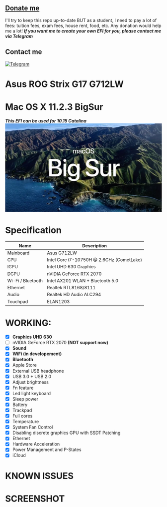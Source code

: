 ## [Donate me](https://paypal.me/vtlam98)
I'll try to keep this repo up-to-date BUT as a student, I need to pay a lot of fees: tuition fees, exam fees, house rent, food, etc.
Any donation would help me a lot!
***If you want me to create your own EFI for you, please contact me via Telegram***

## Contact me
[![Telegram](https://img.shields.io/badge/Chat_on-Telegram-blue.svg)](https://t.me/tunglamvghy)

# Asus ROG Strix G17 G712LW
# Mac OS X 11.2.3 BigSur 
***This EFI can be used for 10.15 Catalina***
![Alt text](https://github.com/tunglamvghy/AsusROG-G712LW-hackintosh/raw/main/Screenshots/os.png)
# Specification
| **Name** | **Description** |
| - | - |
| Mainboard | Asus G712LW |
| CPU | Intel Core i7-10750H @ 2.6GHz (CometLake) |
| IGPU | Intel UHD 630 Graphics |
| DGPU | nVIDIA GeForce RTX 2070 |
| Wi-Fi / Bluetooth | Intel AX201 WLAN + Bluetooth 5.0 |
| Ethernet | Realtek RTL8168/8111 |
| Audio | Realtek HD Audio ALC294 |
| Touchpad | ELAN1203 |

# WORKING:
- [x] **Graphics UHD 630**
- [ ] nVIDIA GeForce RTX 2070 **(NOT support now)**
- [x] **Sound**
- [x] **WiFi (in developement)**
- [x] **Bluetooth** 
- [x] Apple Store
- [x] External USB headphone
- [x] USB 3.0 + USB 2.0
- [x] Adjust brightness
- [x] Fn feature 
- [x] Led light keyboard
- [x] Sleep power
- [x] Battery
- [x] Trackpad
- [x] Full cores
- [x] Temperature
- [x] System Fan Control
- [x] Disabling discrete graphics GPU with SSDT Patching
- [x] Ethernet
- [x] Hardware Acceleration
- [x] Power Management and P-States
- [x] iCloud 

# KNOWN ISSUES

# SCREENSHOT

